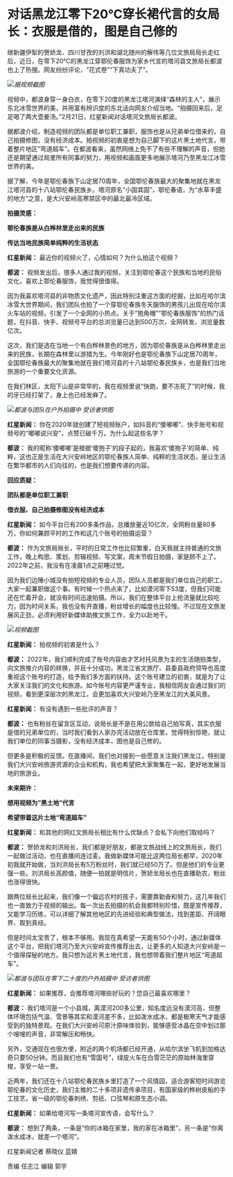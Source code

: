 # 对话黑龙江零下20℃穿长裙代言的女局长：衣服是借的，图是自己修的

继新疆伊犁的贺娇龙、四川甘孜的刘洪和湖北随州的解伟等几位文旅局局长走红后，近日，在零下20℃的黑龙江穿鄂伦春服饰为家乡代言的塔河县文旅局长都波也上了热搜。网友纷纷评论，“花式卷”“下真功夫了”。

![](https://inews.gtimg.com/newsapp_bt/0/15680099658/1000)_据视频截图_

视频中，都波身穿一身白衣，在零下20度的黑龙江塔河演绎“森林的主人”，展示东北冰雪世界的美，并用富有辨识度的东北话向网友介绍当地。“拍摄回来后，足足喝了两大壶姜汤。”2月21日，红星新闻对话塔河文旅局长都波。

据都波介绍，制造视频的团队都是单位职工兼职，服饰也是从兄弟单位借来的，自己拍摄修图，没有经济成本。拍视频的初衷是想为自己脚下的这片黑土地代言，带着整片地区“弯道超车”。在都波看来，虽然网络上免不了有些不理解的声音，但她还是期望通过局里所有同事的努力，用视频和画面更多地展示塔河乃至黑龙江冰雪世界的美。

据了解，今年是鄂伦春族下山定居70周年，全国鄂伦春族最大的聚集地就在黑龙江塔河县的十八站鄂伦春民族乡。塔河原名“小固其固”，鄂伦春语，为“水草丰盛的地方”之意，是大兴安岭高寒禁区中的最北最冷区域。

**拍摄灵感：**

**鄂伦春族是从白桦林里走出来的民族**

**传达当地民族简单纯粹的生活状态**

**红星新闻：** 最近你的视频火了，心情如何？为什么拍这个视频？

**都波：** 视频发出后，很多人通过我的视频，关注到鄂伦春这个民族和当地的民俗文化，喜欢上鄂伦春服饰，我觉得很值得。

因为我喜欢塔河县的非物质文化遗产，因此特别注重这方面的挖掘，比如在哈尔滨冰雪大世界期间，我们团队也拍了一个穿鄂伦春族冬天服饰的男孩儿出现在哈尔滨火车站的视频，引发了一个全网的小热点。关于“狍角帽”“鄂伦春族服饰”的热门话题，在抖音、快手、视频号平台的总浏览量已达到500万次，全网转发、浏览量数亿次。

这次，我们是选在当地一个有白桦林景色的地方，因为鄂伦春族是从白桦林里走出来的民族，长期在森林里以游猎为生。今年刚好也是鄂伦春族下山定居70周年，全国鄂伦春族最大的聚集地就在我们塔河县的十八站鄂伦春民族乡，也是我们当地旅游的一个重要文化资源。

在我们林区，太阳下山是非常早的，我在视频里说“快跑，要不冻死了”的时候，我的牙已经打架了，身上也已经发麻了。

![](https://inews.gtimg.com/newsapp_bt/0/15680099679/1000)_都波与团队在户外拍摄中 受访者供图_

**红星新闻：** 你在2020年就创建了短视频账户，如抖音的“傻嘟嘟”、快手账号和视频号的“嘟嘟说兴安”，点赞已破千万。为什么起这些名字？

**都波：**
我的昵称‘傻嘟嘟’是根据‘傻狍子’的段子起的，我喜欢‘傻狍子’的简单、纯粹，这也正是生活在大兴安岭地区的鄂伦春族人简单、纯粹的生活状态，是让生活在繁华都市的人们向往的，也是我们想要传递的内容。

**回应质疑：**

**团队都是单位职工兼职**

**借衣服、自己拍摄修图没有经济成本**

**红星新闻：** 如今平台已有200多条作品，总播放量近10亿次，全网粉丝量80多万，你如何兼顾平时的工作和这几个账号的拍摄运营？

**都波：**
作为文旅局局长，平时的日常工作也比较繁重，白天我就主持普通的文旅工作，晚上构思、策划、剪辑视频、写文案，周末节假日拍摄，家是顾不上了。2022年之前，我没有在凌晨1点之前睡过觉。

因为我们边陲小城没有拍短视频的专业人员，团队人员都是我们单位自己的职工，大家一起兼职做这个事。有时候一个热点来了，比如漠河零下53度，但我们可能还在忙着开会，就没有时间迅速拍摄。所以，我们在整体平台上抢流量就比较吃力，因为时间关系，我也没有开直播，粉丝增长的幅度也比较慢。不过现在文旅发展风正劲，必须利用好新媒体助推文旅工作，全力以赴地干。

![](https://inews.gtimg.com/newsapp_bt/0/15680099684/1000)_视频截图_

**红星新闻：** 拍视频的初衷是什么？

**都波：**
2022年，我们顺利完成了账号内容由才艺衬托风景为主的生活随拍类型，向文旅推介内容的转换，并且十分成功，黑龙江省文旅厅、县委县政府领导也高度重视这个账号的打造，给予我们多方面的扶持。这个账号建立的初衷，就是为了让大家关注我们的文化和旅游。如今账号内容更严谨专业，我相信网友会通过我们的视频，看到更深层次的黑龙江，会更加喜欢大兴安岭乃至黑龙江的大美风景。

**红星新闻：** 有没有遇到一些批评的声音？

**都波：**
也有粉丝在留言区互动，说局长是不是在用公款给自己拍写真，其实衣服是借的兄弟单位的，当时我们看到人家办完活动放在仓库里，觉得特别惊艳，就让我们单位的同事当摄影，没有经济成本，图也是自己修的。

但更多是积极的反馈。在直播间，我们也对接到一些愿意关注我们黑龙江，特别是我们大兴安岭旅游资源的企业和机构，我也希望把大家聚集在一起，更好地发展当地的旅游业。

**未来期许：**

**想用视频为“黑土地”代言**

**希望带着这片土地“弯道超车”**

**红星新闻：** 和其他的网红文旅局长相比有什么优缺点？会私下向他们取经吗？

**都波：**
贺娇龙和刘洪局长，我们都是好朋友，都是文旅战线上的文旅局长，我们一起做过活动，也在直播间连过麦。我做新媒体可能比这两位局长都早，2020年初我就开始做，当刘洪局长有5万粉丝时，我们就已经50万了。但是他们的专业更强一些。刘洪局长高颜值，随便一拍就是明信片，贺娇龙局长也在直播助农，粉丝也涨得很快。

跟两位局长比起来，我们像一个偏远农村的孩子，需要靠勤奋和努力，这几年我们也一直致力于视频的输出。每一次出去拍摄的机会我都特别珍惜，既是宣传推荐，又能学习历练，可以详细了解其他地区的先进经验和典型做法，找到差距、开阔眼界、取到真经。

但是时间太宝贵了，根本不够用。我现在真希望一天能有50个小时，通过新媒体这个平台，把我们塔河乃至大兴安岭宣传推荐出去，让更多的人知道大兴安岭是一个值得探秘的地方。我只想为这片黑土地代言，我也想带着我们整片地区“弯道超车”。

![](https://inews.gtimg.com/newsapp_bt/0/15680099694/1000)_都波与团队在零下二十度的户外拍摄中
受访者供图_

**红星新闻：** 如果推荐，会推荐塔河哪些好玩的？您自己最喜欢哪里？

**都波：**
我们塔河是一个小县城，离漠河200多公里，知名度远没有漠河高，但整体环境包括气温、雪景等其实和漠河差不多，比如泼水成冰，都是极寒天气才能感受到的独特景观。在我们大兴安岭可原汁原味体验到，能够感受冰晶在空中划过那个嗖嗖的声音，非常解压和畅快。

另外，交通现在也很方便，附近的两个机场都已经开通，从哈尔滨坐飞机到加格达奇只要50分钟。而且我们也有“雪国号”，绿皮火车在白雪茫茫的原始林海里穿梭，享受一站一景。

近两年，我们还在十八站鄂伦春民族乡里打造了一个风情园，适合游客短时间游览鄂伦春的文化历史，我们主推的二十多项非遗传承项目，有国家级的桦树皮船的手工技艺，省一级的鄂伦春刺绣、剪纸、口弦琴和原生态小调。

**红星新闻：** 如果给塔河写一条塔河宣传语，会写什么？

**都波：** 想到了两条，一条是“你的冰箱在家里，我的家在冰箱里”，另一条是“你离泼水成冰，就差一个塔河”。

红星新闻记者 蔡晓仪 蓝婧

责编 任志江 编辑 郭宇

